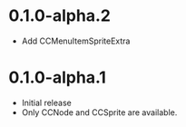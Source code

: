 # 0.1.0-alpha.2
- Add CCMenuItemSpriteExtra

# 0.1.0-alpha.1
- Initial release
- Only CCNode and CCSprite are available.
